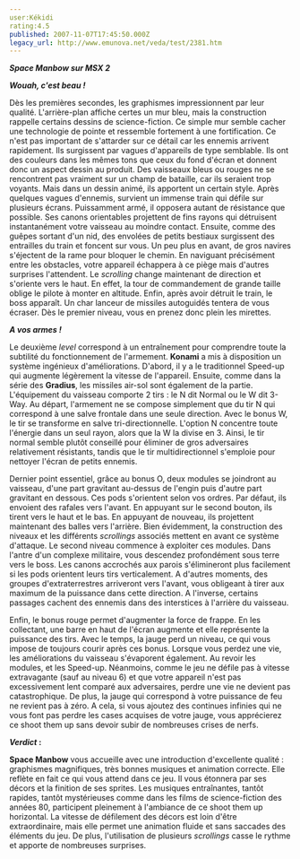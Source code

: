 ```yaml
---
user:Kékidi
rating:4.5
published: 2007-11-07T17:45:50.000Z
legacy_url: http://www.emunova.net/veda/test/2381.htm
---
```

**_Space Manbow sur MSX 2_**  

  

**_Wouah, c'est beau !_**  

  

Dès les premières secondes, les graphismes impressionnent par leur qualité. L'arrière-plan affiche certes un mur bleu, mais la construction rappelle certains dessins de science-fiction. Ce simple mur semble cacher une technologie de pointe et ressemble fortement à une fortification. Ce n'est pas important de s'attarder sur ce détail car les ennemis arrivent rapidement. Ils surgissent par vagues d'appareils de type semblable. Ils ont des couleurs dans les mêmes tons que ceux du fond d'écran et donnent donc un aspect dessin au produit. Des vaisseaux bleus ou rouges ne se rencontrent pas vraiment sur un champ de bataille, car ils seraient trop voyants. Mais dans un dessin animé, ils apportent un certain style. Après quelques vagues d'ennemis, survient un immense train qui défile sur plusieurs écrans. Puissamment armé, il opposera autant de résistance que possible. Ses canons orientables projettent de fins rayons qui détruisent instantanément votre vaisseau au moindre contact. Ensuite, comme des guêpes sortant d'un nid, des envolées de petits bestiaux surgissent des entrailles du train et foncent sur vous. Un peu plus en avant, de gros navires s'éjectent de la rame pour bloquer le chemin. En naviguant précisément entre les obstacles, votre appareil échappera à ce piège mais d'autres surprises l'attendent. Le _scrolling_ change maintenant de direction et s'oriente vers le haut. En effet, la tour de commandement de grande taille oblige le pilote à monter en altitude. Enfin, après avoir détruit le train, le boss apparaît. Un char lanceur de missiles autoguidés tentera de vous écraser. Dès le premier niveau, vous en prenez donc plein les mirettes.  

  

**_A vos armes !_**  

  

Le deuxième _level_ correspond à un entraînement pour comprendre toute la subtilité du fonctionnement de l'armement. **Konami** a mis à disposition un système ingénieux d'améliorations. D'abord, il y a le traditionnel Speed-up qui augmente légèrement la vitesse de l'appareil. Ensuite, comme dans la série des **Gradius**, les missiles air-sol sont également de la partie. L'équipement du vaisseau comporte 2 tirs : le N dit Normal ou le W dit 3-Way. Au départ, l'armement ne se compose simplement que du tir N qui correspond à une salve frontale dans une seule direction. Avec le bonus W, le tir se transforme en salve tri-directionnelle. L'option N concentre toute l'énergie dans un seul rayon, alors que la W la divise en 3\. Ainsi, le tir normal semble plutôt conseillé pour éliminer de gros adversaires relativement résistants, tandis que le tir multidirectionnel s'emploie pour nettoyer l'écran de petits ennemis.  

  

Dernier point essentiel, grâce au bonus O, deux modules se joindront au vaisseau, d'une part gravitant au-dessus de l'engin puis d'autre part gravitant en dessous. Ces pods s'orientent selon vos ordres. Par défaut, ils envoient des rafales vers l'avant. En appuyant sur le second bouton, ils tirent vers le haut et le bas. En appuyant de nouveau, ils projettent maintenant des balles vers l'arrière. Bien évidemment, la construction des niveaux et les différents _scrollings_ associés mettent en avant ce système d'attaque. Le second niveau commence à exploiter ces modules. Dans l'antre d'un complexe militaire, vous descendez profondément sous terre vers le boss. Les canons accrochés aux parois s'élimineront plus facilement si les pods orientent leurs tirs verticalement. A d'autres moments, des groupes d'extraterrestres arriveront vers l'avant, vous obligeant à tirer aux maximum de la puissance dans cette direction. A l'inverse, certains passages cachent des ennemis dans des interstices à l'arrière du vaisseau.  

  

Enfin, le bonus rouge permet d'augmenter la force de frappe. En les collectant, une barre en haut de l'écran augmente et elle représente la puissance des tirs. Avec le temps, la jauge perd un niveau, ce qui vous impose de toujours courir après ces bonus. Lorsque vous perdez une vie, les améliorations du vaisseau s'évaporent également. Au revoir les modules, et les Speed-up. Néanmoins, comme le jeu ne défile pas à vitesse extravagante (sauf au niveau 6) et que votre appareil n'est pas excessivement lent comparé aux adversaires, perdre une vie ne devient pas catastrophique. De plus, la jauge qui correspond à votre puissance de feu ne revient pas à zéro. A cela, si vous ajoutez des continues infinies qui ne vous font pas perdre les cases acquises de votre jauge, vous apprécierez ce shoot them up sans devoir subir de nombreuses crises de nerfs.  

  

**_Verdict_ :**  

  

**Space Manbow** vous accueille avec une introduction d'excellente qualité : graphismes magnifiques, très bonnes musiques et animation correcte. Elle reflète en fait ce qui vous attend dans ce jeu. Il vous étonnera par ses décors et la finition de ses sprites. Les musiques entraînantes, tantôt rapides, tantôt mystérieuses comme dans les films de science-fiction des années 80, participent pleinement à l'ambiance de ce shoot them up horizontal. La vitesse de défilement des décors est loin d'être extraordinaire, mais elle permet une animation fluide et sans saccades des éléments du jeu. De plus, l'utilisation de plusieurs _scrollings_ casse le rythme et apporte de nombreuses surprises.